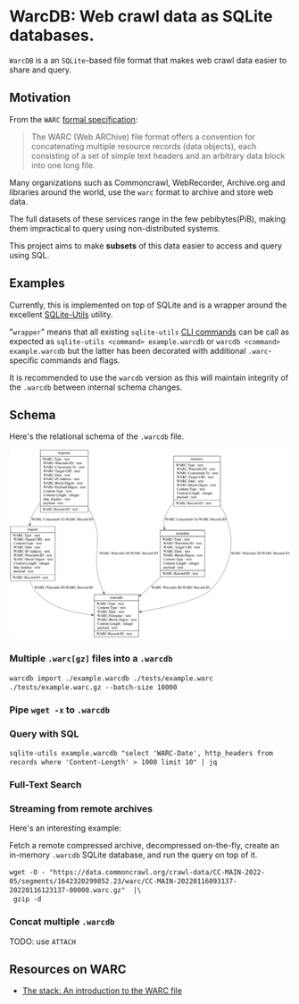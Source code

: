 # WarcDB: Web crawl data as SQLite databases.

`WarcDB` is a an `SQLite`-based file format that makes web crawl data easier to share and query.

## Motivation

From the `WARC` [formal specification](https://iipc.github.io/warc-specifications/specifications/warc-format/warc-1.1/):

> The WARC (Web ARChive) file format offers a convention for concatenating multiple resource records (data objects),
> each consisting of a set of simple text headers and an arbitrary data block into one long file.

Many organizations such as Commoncrawl, WebRecorder, Archive.org and libraries around the world, use the `warc` format
to archive and store web data.

The full datasets of these services range in the few pebibytes(PiB),
making them impractical to query using non-distributed systems.

This project aims to make **subsets** of this data easier to access and query using SQL.

## Examples

Currently, this is implemented on top of SQLite and is a wrapper around the
excellent [SQLite-Utils](https://sqlite-utils.datasette.io/en/stable/) utility.

"`wrapper`" means that all
existing `sqlite-utils` [CLI commands](https://sqlite-utils.datasette.io/en/stable/cli-reference.html)
can be call as expected as `sqlite-utils <command> example.warcdb` or `warcdb <command> example.warcdb` but the latter
has been decorated with additional `.warc`-specific commands and flags.

It is recommended to use the `warcdb` version as this will maintain integrity of the `.warcdb` between internal schema
changes.

## Schema

Here's the relational schema of the `.warcdb` file.

![WarcDB Schema](schema.png)


### Multiple `.warc[gz]` files into a `.warcdb`

```shell
warcdb import ./example.warcdb ./tests/example.warc ./tests/example.warc.gz --batch-size 10000
```

### Pipe `wget -x` to `.warcdb`

### Query with SQL

```shell
sqlite-utils example.warcdb "select 'WARC-Date', http_headers from records where 'Content-Length' > 1000 limit 10" | jq
```

### Full-Text Search

### Streaming from remote archives

Here's an interesting example:

Fetch a remote compressed archive,
decompressed on-the-fly,
create an in-memory `.warcdb` SQLite database,
and run the query on top of it.

```shell
wget -O - "https://data.commoncrawl.org/crawl-data/CC-MAIN-2022-05/segments/1642320299852.23/warc/CC-MAIN-20220116093137-20220116123137-00000.warc.gz"  |\
 gzip -d
```

### Concat multiple `.warcdb`

TODO: use  `ATTACH`


Resources on WARC
----------------

* [The stack: An introduction to the WARC file](https://archive-it.org/blog/post/the-stack-warc-file/)

